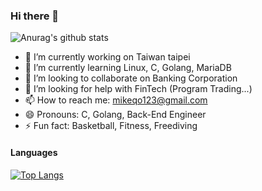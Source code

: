 ### Hi there 👋

![Anurag's github stats](https://github-readme-stats.vercel.app/api?username=mikeqoo1&show_icons=true&theme=merko)

- 🔭 I’m currently working on Taiwan taipei
- 🌱 I’m currently learning Linux, C, Golang, MariaDB
- 👯 I’m looking to collaborate on Banking Corporation
- 🤔 I’m looking for help with FinTech (Program Trading...)
- 📫 How to reach me: <mikeqo123@gmail.com>
- 😄 Pronouns: C, Golang, Back-End Engineer
- ⚡ Fun fact: Basketball, Fitness, Freediving

#### Languages

[![Top Langs](https://github-readme-stats.vercel.app/api/top-langs/?username=mikeqoo1&layout=compact)](https://github.com/anuraghazra/github-readme-stats)

